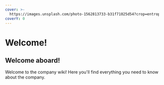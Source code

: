 ```yaml
---
cover: >-
  https://images.unsplash.com/photo-1562813733-b31f71025d54?crop=entropy&cs=tinysrgb&fm=jpg&ixid=MnwxOTcwMjR8MHwxfHNlYXJjaHw4fHxjb2Rpbmd8ZW58MHx8fHwxNjU4NTAyMzUx&ixlib=rb-1.2.1&q=80
coverY: 0
---
```


# Welcome!

## Welcome aboard!

Welcome to the company wiki! Here you'll find everything you need to know about the company.
